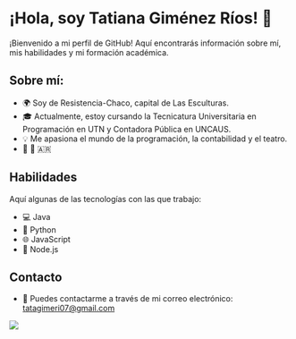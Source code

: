 # ¡Hola, soy Tatiana Giménez Ríos! 👋

¡Bienvenido a mi perfil de GitHub! Aquí encontrarás información sobre mí, mis habilidades y mi formación académica.

## Sobre mí: 

- 🌍 Soy de Resistencia-Chaco, capital de Las Esculturas.
- 🎓 Actualmente, estoy cursando la Tecnicatura Universitaria en Programación en UTN y Contadora Pública en UNCAUS.
- 💡 Me apasiona el mundo de la programación, la contabilidad y el teatro.
- 💟 💍 🇦🇷

## Habilidades

Aquí algunas de las tecnologías con las que trabajo:

- 💻 Java
- 🐍 Python
- 🌐 JavaScript
- 🚀 Node.js

## Contacto

- 📧 Puedes contactarme a través de mi correo electrónico: tatagimeri07@gmail.com


![](https://user-images.githubusercontent.com/105942321/204950729-a2e0b19d-9133-4ded-a680-62f76d5248e7.gif)
  
